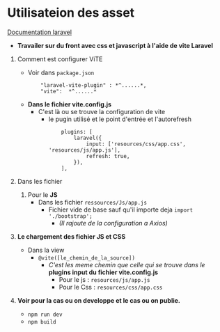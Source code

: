 # Utilisateion des asset 

[Documentation laravel](https://laravel.com/docs/10.x/vite)

- **Travailer sur du front avec css et javascript à l'aide de vite Laravel**
1. Comment est configurer ViTE
    - Voir dans `package.json`
        ``` 
            "laravel-vite-plugin" : *^......*,
            "vite":  *^......*
        ```
    - **Dans le fichier vite.config.js**
        -  C'est là ou se trouve la configuration de vite 
            - le pugin utilisé et le point d'entrée et l'autorefresh
                ```
                    plugins: [
                        laravel({
                            input: ['resources/css/app.css', 'resources/js/app.js'],
                            refresh: true,
                        }),
                    ],
                ```
2. Dans les fichier 
    1. Pour le **JS**
        - Dans les fichier `ressources/Js/app.js`
            - Fichier vide de base sauf qu'il importe deja `import './bootstrap';`
                - *(Il rajoute de la configuration a Axios)*


3. **Le chargement des fichier JS et CSS** 
    - Dans la view 
        - `@vite([le_chemin_de_la_source])`
            - *C'est les meme chemin que celle qui se trouve dans le* **plugins input du fichier vite.config.js** 
                - Pour le js : `resources/js/app.js`
                - Pour le Css : `resources/css/app.css`
4. **Voir pour la cas ou on developpe et le cas ou on publie.**
    - `npm run dev`
    - `npm build`